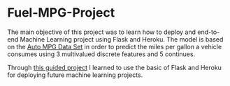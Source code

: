 # Fuel-MPG-Project
The main objective of this project was to learn how to deploy and end-to-end Machine Learning project using Flask and Heroku. The model is based on the [Auto MPG Data Set](http://archive.ics.uci.edu/ml/datasets/Auto+MPG) in order to predict the miles per gallon a vehicle consumes using 3 multivalued discrete features and 5 continues.

Through [this guided project](https://www.freecodecamp.org/news/end-to-end-machine-learning-project-turorial/) I learned to use the basic of Flask and Heroku for deploying future machine learning projects. 

